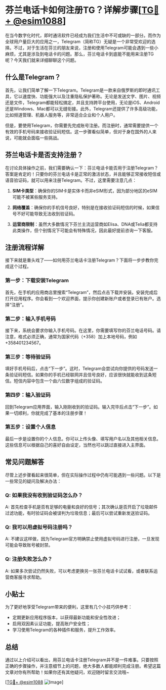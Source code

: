 # 芬兰电话卡如何注册TG？详解步骤[[TG💪+ @esim1088](https://t.me/s/esim1088)]

在当今数字化时代，即时通讯软件已经成为我们生活中不可或缺的一部分。而作为全球用户量巨大的应用之一，Telegram（简称TG）无疑是一个非常受欢迎的选择。不过，对于生活在芬兰的朋友来说，注册和使用Telegram可能会遇到一些小麻烦，尤其是涉及到电话卡的问题。那么，芬兰电话卡到底能不能用来注册TG呢？今天我们就来详细聊聊这个问题。

## 什么是Telegram？

首先，让我们简单了解一下Telegram。Telegram是一款来自俄罗斯的即时通讯工具，它以速度快、功能强大以及注重隐私保护著称。无论是发送文字、图片、视频还是文件，Telegram都能轻松搞定，并且支持跨平台使用，无论是iOS、Android还是Windows、Mac都可以无缝衔接。此外，Telegram还提供了许多高级功能，比如频道管理、机器人服务等，非常适合企业和个人用户。

但是，要使用Telegram，你需要先完成账号注册。而注册时，通常需要提供一个有效的手机号码来接收验证码短信。这一步骤看似简单，但对于身在国外的人来说，可能就会面临一些挑战。

## 芬兰电话卡是否支持注册？

在讨论具体操作之前，我们需要确认一下：芬兰电话卡能否用于注册Telegram？答案是肯定的！只要你的芬兰电话卡是正常的激活状态，并且能够正常接收短信或语音验证码，就可以用来注册Telegram。不过，这里需要注意几点：

1. **SIM卡类型**：确保你的SIM卡是实体卡而非eSIM形式，因为部分地区的eSIM可能不被某些服务支持。
   
2. **网络覆盖**：确保你的手机信号良好，特别是在接收验证码短信的时候，如果信号不好可能导致无法收到验证码。

3. **运营商限制**：虽然大多数情况下芬兰主流运营商如Elisa、DNA或Telia都支持此类操作，但个别情况下可能会有特殊情况，因此最好提前咨询一下客服。

## 注册流程详解

接下来就是重头戏了——如何用芬兰电话卡注册Telegram？下面将一步步教你完成这个过程。

### 第一步：下载安装Telegram

首先，在手机的应用商店里搜索“Telegram”，然后点击下载并安装。安装完成后打开应用程序。你会看到一个欢迎界面，提示你创建新账户或者登录已有账户。选择“注册”。

### 第二步：输入手机号码

接下来，系统会要求你输入手机号码。在这里，你需要填写你的芬兰电话号码。请注意，格式必须正确，通常为国家代码（+358）加上本地号码，例如+358401234567。

### 第三步：等待验证码

填好手机号码后，点击“下一步”。这时，Telegram会尝试向你提供的号码发送一条验证码短信。如果你的手机已经联网并且信号良好，应该很快就能收到这条短信。短信内容中包含一个由六位数字组成的验证码。

### 第四步：输入验证码

回到Telegram应用界面，输入刚刚收到的验证码。输入完毕后点击“下一步”。如果一切顺利，你就完成了基本的注册步骤！

### 第五步：设置个人信息

最后一步是设置你的个人信息。你可以上传头像、填写用户名以及其他相关信息。这些信息可以根据自己的喜好自由设定，当然也可以跳过直接进入主界面。

## 常见问题解答

尽管上述步骤看起来很简单，但在实际操作过程中仍有可能遇到一些问题。以下是一些常见的疑问及解决办法：

### Q: 如果我没有收到验证码怎么办？
A: 首先检查手机是否有足够的电量和良好的信号；其次确认是否开启了垃圾邮件过滤功能，有时验证码会被误判为垃圾信息；最后可以尝试重新发送验证码。

### Q: 我可以用虚拟号码注册吗？
A: 不建议这样做，因为Telegram官方明确禁止使用虚拟号码进行注册，一旦发现可能会导致账号被封禁。

### Q: 注册失败怎么办？
A: 如果多次尝试仍然失败，可以考虑更换另一张芬兰电话卡试试看，或者联系运营商客服寻求帮助。

## 小贴士

为了更好地享受Telegram带来的便利，这里有几个小技巧供参考：
- 定期更新应用程序版本，以获得最新功能和安全性改进；
- 启用双因素认证功能，提高账户安全性；
- 学习使用Telegram的各种插件和服务，提升工作效率。

## 总结

通过以上介绍可以看出，用芬兰电话卡注册Telegram并不是一件难事。只要按照正确的步骤操作，并注意细节上的问题，绝大多数人都能顺利完成注册。希望这篇文章对你有所帮助！如果你还有其他疑问，欢迎随时留言交流哦~

[[TG💪+ @esim1088](https://t.me/s/esim1088) ![Image](https://i.postimg.cc/4NQfJmqS/Snipaste-2025-05-13-00-14-12.png)]